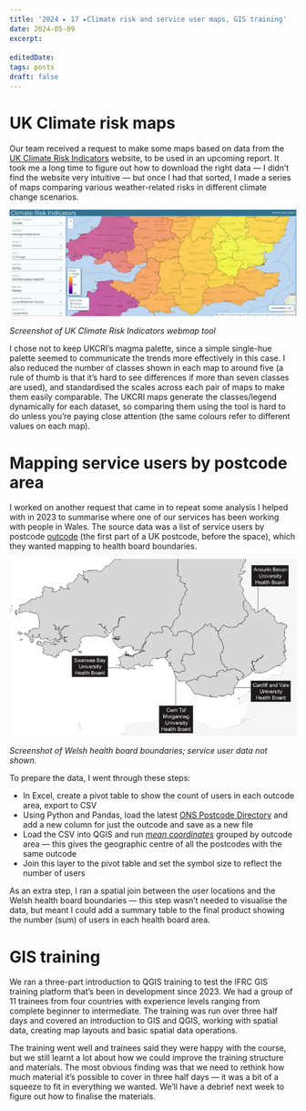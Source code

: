 ```yaml
---
title: '2024 ▸ 17 ▸Climate risk and service user maps, GIS training'
date: 2024-05-09
excerpt: 
 
editedDate:
tags: posts
draft: false
---
```


# UK Climate risk maps

Our team received a request to make some maps based on data from the [UK Climate Risk Indicators](https://uk-cri.org/) website, to be used in an upcoming report. It took me a long time to figure out how to download the right data — I didn’t find the website very intuitive — but once I had that sorted, I made a series of maps comparing various weather-related risks in different climate change scenarios.

![Screenshot of UK Climate Risk Indicators webmap tool](../assets/images/435ec90e.png)

_Screenshot of UK Climate Risk Indicators webmap tool_

I chose not to keep UKCRI’s magma palette, since a simple single-hue palette seemed to communicate the trends more effectively in this case. I also reduced the number of classes shown in each map to around five (a rule of thumb is that it’s hard to see differences if more than seven classes are used), and standardised the scales across each pair of maps to make them easily comparable. The UKCRI maps generate the classes/legend dynamically for each dataset, so comparing them using the tool is hard to do unless you’re paying close attention (the same colours refer to different values on each map).

# Mapping service users by postcode area

I worked on another request that came in to repeat some analysis I helped with in 2023 to summarise where one of our services has been working with people in Wales. The source data was a list of service users by postcode [outcode](https://ideal-postcodes.co.uk/guides/uk-postcode-format) (the first part of a UK postcode, before the space), which they wanted mapping to health board boundaries.

![Screenshot of Welsh health board boundaries](../assets/images/fdd1cbdb.png)

_Screenshot of Welsh health board boundaries; service user data not shown._

To prepare the data, I went through these steps:

* In Excel, create a pivot table to show the count of users in each outcode area, export to CSV
* Using Python and Pandas, load the latest [ONS Postcode Directory](https://geoportal.statistics.gov.uk/search?q=PRD_ONSPD+FEB_2024&sort=Date+Created%7Ccreated%7Cdesc) and add a new column for just the outcode and save as a new file
* Load the CSV into QGIS and run [_mean coordinates_](https://docs.qgis.org/3.34/en/docs/user_manual/processing_algs/qgis/vectoranalysis.html#mean-coordinate-s) grouped by outcode area — this gives the geographic centre of all the postcodes with the same outcode
* Join this layer to the pivot table and set the symbol size to reflect the number of users

As an extra step, I ran a spatial join between the user locations and the Welsh health board boundaries — this step wasn’t needed to visualise the data, but meant I could add a summary table to the final product showing the number (sum) of users in each health board area.

# GIS training

We ran a three-part introduction to QGIS training to test the IFRC GIS training platform that’s been in development since 2023. We had a group of 11 trainees from four countries with experience levels ranging from complete beginner to intermediate. The training was run over three half days and covered an introduction to GIS and QGIS, working with spatial data, creating map layouts and basic spatial data operations.

The training went well and trainees said they were happy with the course, but we still learnt a lot about how we could improve the training structure and materials. The most obvious finding was that we need to rethink how much material it’s possible to cover in three half days — it was a bit of a squeeze to fit in everything we wanted. We’ll have a debrief next week to figure out how to finalise the materials.
